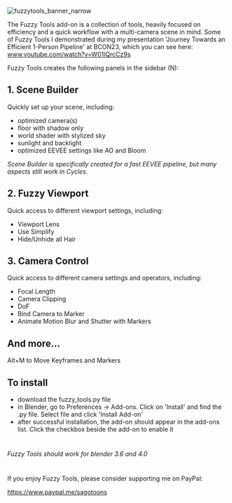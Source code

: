 ![fuzzytools_banner_narrow](https://github.com/sagotoons/fuzzytools/assets/151992752/9dd74cc7-0026-4173-9b84-f3df2f244eb6)

The Fuzzy Tools add-on is a collection of tools, heavily focused on efficiency and a quick workflow with a multi-camera scene in mind. Some of Fuzzy Tools I demonstrated during my presentation 'Journey Towards an Efficient 1-Person Pipeline' at BCON23, which you can see here: www.youtube.com/watch?v=W01lQrcCz9s

Fuzzy Tools creates the following panels in the sidebar (N):

## 1. Scene Builder
Quickly set up your scene, including:
- optimized camera(s)
- floor with shadow only
- world shader with stylized sky
- sunlight and backlight
- optimized EEVEE settings like AO and Bloom

_Scene Builder is specifically created for a fast EEVEE pipeline, but many aspects still work in Cycles._

## 2. Fuzzy Viewport
Quick access to different viewport settings, including:
- Viewport Lens
- Use Simplify
- Hide/Unhide all Hair

## 3. Camera Control
Quick access to different camera settings and operators, including:
- Focal Length
- Camera Clipping
- DoF
- Bind Camera to Marker
- Animate Motion Blur and Shutter with Markers

## And more...
Alt+M to Move Keyframes and Markers

## To install
- download the fuzzy_tools.py file
- in Blender, go to Preferences -> Add-ons. Click on 'Install' and find the .py file. Select file and click 'Install Add-on'
- after successful installation, the add-on should appear in the add-ons list. Click the checkbox beside the add-on to enable it

#
_Fuzzy Tools should work for blender 3.6 and 4.0_

#
If you enjoy Fuzzy Tools, please consider supporting me on PayPal:

https://www.paypal.me/sagotoons
